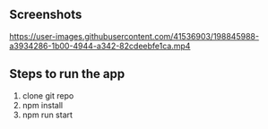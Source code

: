 ## Screenshots 

https://user-images.githubusercontent.com/41536903/198845988-a3934286-1b00-4944-a342-82cdeebfe1ca.mp4



## Steps to run the app
1. clone git repo
2. npm install 
3. npm run start
